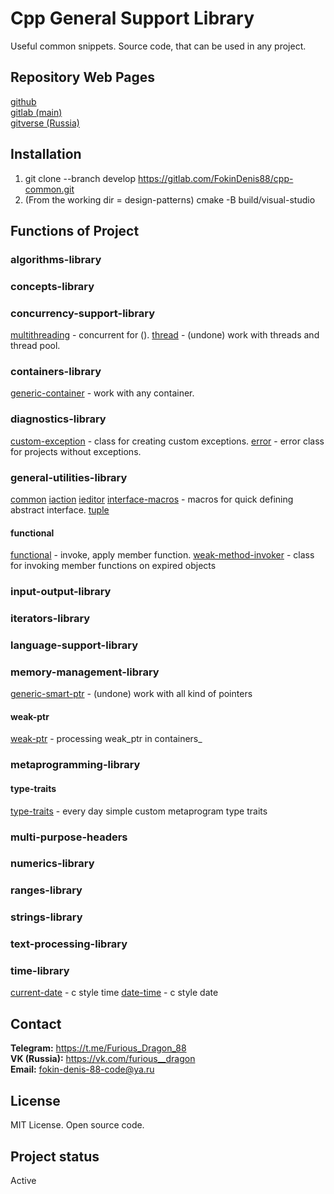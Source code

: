 ﻿# Cpp General Support Library
Useful common snippets. Source code, that can be used in any project.

## Repository Web Pages
[github](https://github.com/FokinDenis88/cpp-common)  <br>
[gitlab (main)](https://gitlab.com/FokinDenis88/cpp-common.git) <br>
[gitverse (Russia)](https://gitverse.ru/FokinDenis88/cpp-common)

## Installation
1) git clone --branch develop https://gitlab.com/FokinDenis88/cpp-common.git
2) (From the working dir = design-patterns)  cmake -B build/visual-studio

## Functions of Project
### algorithms-library

### concepts-library

### concurrency-support-library
[multithreading](/include/concurrency-support-library/multithreading.hpp) - concurrent for ().
[thread](/include/concurrency-support-library/thread.hpp) - (undone) work with threads and thread pool.

### containers-library
[generic-container](/include/containers-library/generic-container.hpp) - work with any container.

### diagnostics-library
[custom-exception](/include/diagnostics-library/custom-exception.hpp) - class for creating custom exceptions.
[error](/include/diagnostics-library/error.hpp) - error class for projects without exceptions.

### general-utilities-library
[common](/include/general-utilities-library/common.hpp)
[iaction](/include/general-utilities-library/iaction.hpp)
[ieditor](/include/general-utilities-library/ieditor.hpp)
[interface-macros](/include/general-utilities-library/interface-macros.hpp) - macros for quick defining abstract interface.
[tuple](/include/general-utilities-library/tuple.hpp)
#### functional
[functional](/include/general-utilities-library/functional/functional.hpp) - invoke, apply member function.
[weak-method-invoker](/include/general-utilities-library/functional/weak-method-invoker.hpp) - class for invoking member functions on expired objects

### input-output-library

### iterators-library

### language-support-library

### memory-management-library
[generic-smart-ptr](/include/memory-management-library/generic-smart-ptr.hpp) - (undone) work with all kind of pointers
#### weak-ptr
[weak-ptr](/include/memory-management-library/weak-ptr/weak-ptr.hpp) - processing weak_ptr in containers_

### metaprogramming-library
#### type-traits
[type-traits](/include/metaprogramming-library/type-traits/type-traits.hpp) - every day simple custom metaprogram type traits 

### multi-purpose-headers

### numerics-library

### ranges-library

### strings-library

### text-processing-library

### time-library
[current-date](/include/time-library/current-date.hpp) - c style time
[date-time](/include/time-library/date-time.hpp) - c style date


## Contact
**Telegram:** https://t.me/Furious_Dragon_88 <br>
**VK (Russia):** https://vk.com/furious__dragon <br>
**Email:** fokin-denis-88-code@ya.ru

## License
MIT License. Open source code.

## Project status
Active